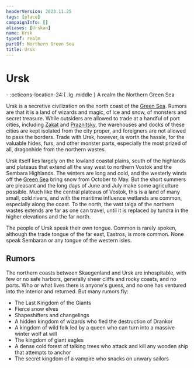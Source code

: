 ```yaml
---
headerVersion: 2023.11.25
tags: [place]
campaignInfo: []
aliases: [Urskan]
name: Ursk
typeOf: realm
partOf: Northern Green Sea
title: Ursk
---
```


# Ursk
<div class="grid cards ext-narrow-margin ext-one-column" markdown>
-    :octicons-location-24:{ .lg .middle } A realm the Northern Green Sea  
</div>


Ursk is a secretive civilization on the north coast of the [Green Sea](<../green-sea.md>). Rumors are that it is a land of wizards and magic, of ice and snow, of monsters and secret treasure. While outsiders are allowed to trade at a handful of port cities, including [Zakat](<./zakat.md>) and [Praznitsky](<./praznitsky.md>), the warehouses and docks of these cities are kept isolated from the city proper, and foreigners are not allowed to pass the borders. Trade with Ursk, however, is worth the hassle, for the valuable hides, furs, and other monster parts, especially the most prized of all, dragonhide from the northern wastes.

Ursk itself lies largely on the lowland coastal plains, south of the highlands and plateaus that extend all the way west to northern Vostok and the Sembara Highlands. The winters are long and cold, and the westerly winds off the [Green Sea](<../green-sea.md>) bring snow from October to May. But the short summers are pleasant and the long days of June and July make some agriculture possible. Much like the central plateaus of Vostok, this is a land of many small, cold rivers, and with the maritime influence wetlands are common, especially along the coast. To the north, the vast taiga of the northern wastes extends are far as one can travel, until it is replaced by tundra in the higher elevations and the far north.

The people of Ursk speak their own tongue. Common is rarely spoken, although the trade tongue of the far east, Eastros, is more common. None speak Sembaran or any tongue of the western isles. 
## Rumors

The northern coasts between Skaegenland and Ursk are inhospitable, with few or no safe harbors, generally sheer cliffs and rocky coasts, and no ports. Who or what lives there is anyone's guess, and no one has ventured into the interior and returned. But many rumors fly:
- The Last Kingdom of the Giants
- Fierce snow elves
- Shapeshifters and changelings
- A hidden kingdom of wizards who fled the destruction of Drankor
- A kingdom of wild folk led by a queen who can turn into a massive winter wolf at will
- The kingdom of giant eagles
- A dense cold forest of talking trees who attack and kill any wooden ship that attempts to anchor
- The secret kingdom of a vampire who snacks on unwary sailors



